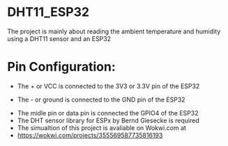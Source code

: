 # DHT11_ESP32
The project is mainly about reading the ambient temperature and humidity using a DHT11 sensor and an ESP32
# Pin Configuration:

+ The + or VCC is connected to the 3V3 or 3.3V pin of the ESP32
- The - or ground is connected to the GND pin of the ESP32
+ The midle pin or data pin is connected the GPIO4 of the ESP32
+ The DHT sensor library for ESPx by Bernd Giesecke is required 
+ The simualtion of this project is avaliable on Wokwi.com at 
+ https://wokwi.com/projects/355569587735816193
